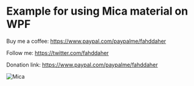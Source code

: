 # Example for using Mica material on WPF
 
 
Buy me a coffee:
https://www.paypal.com/paypalme/fahddaher

 

Follow me:
https://twitter.com/fahddaher

Donation link:
https://www.paypal.com/paypalme/fahddaher


![Mica](https://github.com/fahdd95/Example-for-using-Mica-material-on-WPF/blob/main/Preview/Mica.png)
 
